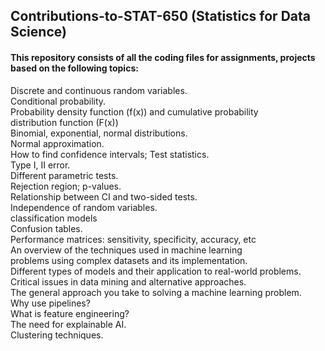 ## Contributions-to-STAT-650 (Statistics for Data Science)
#### This repository consists of all the coding files for assignments, projects based on the following topics:<br>
Discrete and continuous random variables. <br>
Conditional probability.<br>
Probability density function (f(x)) and cumulative probability<br>
distribution function (F(x))<br>
Binomial, exponential, normal distributions.<br>
Normal approximation.<br>
How to find confidence intervals; Test statistics.<br>
Type I, II error.<br>
Different parametric tests.<br>
Rejection region; p-values.<br>
Relationship between CI and two-sided tests.<br>
Independence of random variables.<br>
 classification models<br>
Confusion tables.<br>
Performance matrices: sensitivity, specificity, accuracy, etc<br>
An overview of the techniques used in machine learning<br>
problems using complex datasets and its implementation.<br>
Different types of models and their application to real-world problems.<br>
Critical issues in data mining and alternative approaches.<br>
The general approach you take to solving a machine learning problem.<br>
Why use pipelines? <br>
What is feature engineering? <br>
The need for explainable AI.<br>
Clustering techniques.<br>

